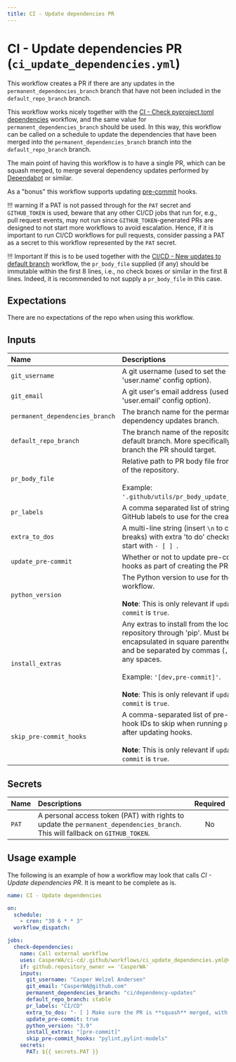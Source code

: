 ```yaml
---
title: CI - Update dependencies PR
---
```

<!-- markdownlint-disable MD038 -->
<!-- markdownlint-disable-next-line MD025 -->
# CI - Update dependencies PR (`ci_update_dependencies.yml`)

This workflow creates a PR if there are any updates in the `permanent_dependencies_branch` branch that have not been included in the `default_repo_branch` branch.

This workflow works nicely together with the [CI - Check pyproject.toml dependencies](./ci_check_pyproject_dependencies.md) workflow, and the same value for `permanent_dependencies_branch` should be used.
In this way, this workflow can be called on a schedule to update the dependencies that have been merged into the `permanent_dependencies_branch` branch into the `default_repo_branch` branch.

The main point of having this workflow is to have a single PR, which can be squash merged, to merge several dependency updates performed by [Dependabot](https://github.com/dependabot/dependabot-core) or similar.

As a "bonus" this workflow supports updating [pre-commit](https://pre-commit.com) hooks.

!!! warning
    If a PAT is not passed through for the `PAT` secret and `GITHUB_TOKEN` is used, beware that any other CI/CD jobs that run for, e.g., pull request events, may not run since `GITHUB_TOKEN`-generated PRs are designed to not start more workflows to avoid escalation.
    Hence, if it is important to run CI/CD workflows for pull requests, consider passing a PAT as a secret to this workflow represented by the `PAT` secret.

!!! Important
    If this is to be used together with the [CI/CD - New updates to default branch](./ci_cd_updated_default_branch.md) workflow, the `pr_body_file` supplied (if any) should be immutable within the first 8 lines, i.e., no check boxes or similar in the first 8 lines.
    Indeed, it is recommended to not supply a `pr_body_file` in this case.

## Expectations

There are no expectations of the repo when using this workflow.

## Inputs

| **Name** | **Descriptions** | **Required** | **Default** | **Type** |
|:--- |:--- |:---:|:---:|:---:|
| `git_username` | A git username (used to set the 'user.name' config option). | **_Yes_** | | _string_ |
| `git_email` | A git user's email address (used to set the 'user.email' config option). | **_Yes_** | | _string_ |
| `permanent_dependencies_branch` | The branch name for the permanent dependency updates branch. | No | ci/dependency-updates | _string_ |
| `default_repo_branch` | The branch name of the repository's default branch. More specifically, the branch the PR should target. | No | main | _string_ |
| `pr_body_file` | Relative path to PR body file from the root of the repository.</br></br>Example: `'.github/utils/pr_body_update_deps.txt'`. | No | _Empty string_ | _string_ |
| `pr_labels` | A comma separated list of strings of GitHub labels to use for the created PR. | No | _Empty string_ | _string_ |
| `extra_to_dos` | A multi-line string (insert `\n` to create line breaks) with extra 'to do' checks. Should start with `- [ ] `. | No | _Empty string_ | _string_ |
| `update_pre-commit` | Whether or not to update pre-commit hooks as part of creating the PR. | No | `false` | _boolean_ |
| `python_version` | The Python version to use for the workflow.</br></br>**Note**: This is only relevant if `update_pre-commit` is `true`. | No | 3.9 | _string_ |
| `install_extras` | Any extras to install from the local repository through 'pip'. Must be encapsulated in square parentheses (`[]`) and be separated by commas (`,`) without any spaces.</br></br>Example: `'[dev,pre-commit]'`.</br></br>**Note**: This is only relevant if `update_pre-commit` is `true`. | No | _Empty string_ | _string_ |
| `skip_pre-commit_hooks` | A comma-separated list of pre-commit hook IDs to skip when running `pre-commit` after updating hooks.</br></br>**Note**: This is only relevant if `update_pre-commit` is `true`. | No | _Empty string_ | _string_ |

## Secrets

| **Name** | **Descriptions** | **Required** |
|:--- |:--- |:---:|
| `PAT` | A personal access token (PAT) with rights to update the `permanent_dependencies_branch`. This will fallback on `GITHUB_TOKEN`. | No |

## Usage example

The following is an example of how a workflow may look that calls _CI - Update dependencies PR_.
It is meant to be complete as is.

```yaml
name: CI - Update dependencies

on:
  schedule:
    - cron: "30 6 * * 3"
  workflow_dispatch:

jobs:
  check-dependencies:
    name: Call external workflow
    uses: CasperWA/ci-cd/.github/workflows/ci_update_dependencies.yml@v1
    if: github.repository_owner == 'CasperWA'
    inputs:
      git_username: "Casper Welzel Andersen"
      git_email: "CasperWA@github.com"
      permanent_dependencies_branch: "ci/dependency-updates"
      default_repo_branch: stable
      pr_labels: "CI/CD"
      extra_to_dos: "- [ ] Make sure the PR is **squash** merged, with a sensible commit message.\n- [ ] Check related `requirements*.txt` files are updated accordingly."
      update_pre-commit: true
      python_version: "3.9"
      install_extras: "[pre-commit]"
      skip_pre-commit_hooks: "pylint,pylint-models"
    secrets:
      PAT: ${{ secrets.PAT }}
```

